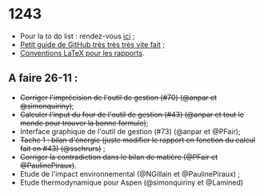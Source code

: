 ﻿1243
====

* Pour la to do list : rendez-vous [ici](https://github.com/anpar/1243/issues) ;
* [Petit guide de GitHub très très très vite fait](https://github.com/anpar/1243/wiki/How-to-use-GitHub-(for-dummies)) ;
* [Conventions LaTeX pour les rapports](https://github.com/anpar/1243/wiki/Convention-LaTeX-pour-les-rapports).

A faire 26-11 :
---------------
* ~~Corriger l'imprécision de l'outil de gestion (#70) (@anpar et @simonquiriny)~~;
* ~~Calculer l'input du four de l'outil de gestion (#43) (@anpar et tout le monde pour trouver la bonne formule)~~;
* Interface graphique de l'outil de gestion (#73) (@anpar et @PFair);
* ~~Tache 1 : bilan d'énergie (juste modifier le rapport en fonction du calcul fait en #43) (@sschrurs)~~ ;
* ~~Corriger la contradiction dans le bilan de matière (@PFair et @PaulinePiraux)~~.
* Etude de l'impact environnemental (@NGillain et @PaulinePiraux) ;
* Etude thermodynamique pour Aspen (@simonquiriny et @Lamined)

